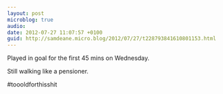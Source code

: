```yaml
---
layout: post
microblog: true
audio: 
date: 2012-07-27 11:07:57 +0100
guid: http://samdeane.micro.blog/2012/07/27/t228793841610801153.html
---
```

Played in goal for the first 45 mins on Wednesday.

Still walking like a pensioner.

#toooldforthisshit
